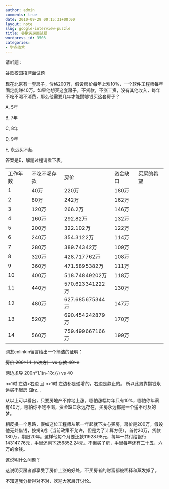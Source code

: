 ```yaml
---
author: admin
comments: true
date: 2010-09-29 00:15:31+00:00
layout: note
slug: google-interview-puzzle
title: 谷歌买房面试题
wordpress_id: 3503
categories:
- 学点技术
---
```


请听题：



谷歌校园招聘面试题 



现在北京有一套房子，价格200万，假设房价每年上涨10%，一个软件工程师每年固定能赚40万。如果他想买这套房子，不贷款，不涨工资，没有其他收入，每年不吃不喝不消费，那么他需要几年才能攒够钱买这套房子？ 
  
A, 5年 
  
B, 7年 
  
C, 8年 
  
D, 9年 
  
E, 永远买不起




答案是E，解题过程请看下表。

<table >
<tr >

<td >工作年数
</td>

<td >不吃不喝存款
</td>

<td >房价
</td>


<td >资金缺口
</td>

<td >买房的希望
</td>
</tr>
<tr class="tr1" >
<td >1
</td>
<td >40万
</td>
<td >220万
</td>
<td >180万
</td>
<td class="al" >

</td></tr><tr class="tr0" >
<td >2
</td>
<td >80万
</td>
<td >242万
</td>
<td >162万
</td>
<td class="al" >

</td></tr><tr class="tr1" >
<td >3
</td>
<td >120万
</td>
<td >266.2万
</td>
<td >146万
</td>
<td class="al" >

</td></tr><tr class="tr0" >
<td >4
</td>
<td >160万
</td>
<td >292.82万
</td>
<td >132万
</td>
<td class="al" >

</td></tr><tr class="tr1" >
<td >5
</td>
<td >200万
</td>
<td >322.102万
</td>
<td >122万
</td>
<td class="al" >

</td></tr><tr class="tr0" >
<td >6
</td>
<td >240万
</td>
<td >354.3122万
</td>
<td >114万
</td>
<td class="al" >

</td></tr><tr class="tr1" >
<td >7
</td>
<td >280万
</td>
<td >389.74342万
</td>
<td >109万
</td>
<td class="al" >

</td></tr><tr class="tr0" >
<td >8
</td>
<td >320万
</td>
<td >428.717762万
</td>
<td >108万
</td>
<td class="al" >

</td></tr><tr class="tr1" >
<td >9
</td>
<td >360万
</td>
<td >471.5895382万
</td>
<td >111万
</td>
<td class="al" >

</td></tr><tr class="tr0" >
<td >10
</td>
<td >400万
</td>
<td >518.74849202万
</td>
<td >118万
</td>
<td class="al" >

</td></tr><tr class="tr1" >
<td >11
</td>
<td >440万
</td>
<td >570.623341222万
</td>
<td >130万
</td>
<td class="al" >

</td></tr><tr class="tr0" >
<td >12
</td>
<td >480万
</td>
<td >627.685675344万
</td>
<td >147万
</td>
<td class="al" >

</td></tr><tr class="tr1" >
<td >13
</td>
<td >520万
</td>
<td >690.454242879万
</td>
<td >170万
</td>
<td class="al" >

</td></tr><tr class="tr0" >
<td >14
</td>
<td >560万
</td>
<td >759.499667166万
</td>
<td >199万
</td>
<td class="al" >

</td></tr></table>

网友cnlinkin留言给出一个简洁的证明：

<del>房价 200×1.1（n次方） vs 存款 40×n

两边求导 200n*1.1(n-1次方) vs 40

n=1时 左边>右边 且 n>1时 左边都是递增的，右边是静止的。
所以此男靠攒钱永远买不起房 囧rz…</del>

从以上可以看出，只要房地产不停地上涨，哪怕涨幅每年只有10%，哪怕你年薪有40万，哪怕你不吃不喝，资金缺口永远存在，买房永远都是一个遥不可及的梦。

相反换一个思路，假如这位工程师从第一年起就下决心买房，房价是200万，假设他无处借钱，按揭9成（当前政策不允许，但是为了计算方便），首付20万，贷款180万，期限20年。这样他每个月要还款11928.98元，每年一共付给银行143147.76元，手里还剩下256852.24元。不但买了房，手里每年还有二十五、六万的余钱。

这说明什么问题？

这说明买房者都享受了房价上涨的好处，不买房者的财富都被稀释和蒸发掉了。

不知道我分析得对不对，欢迎大家展开讨论。

